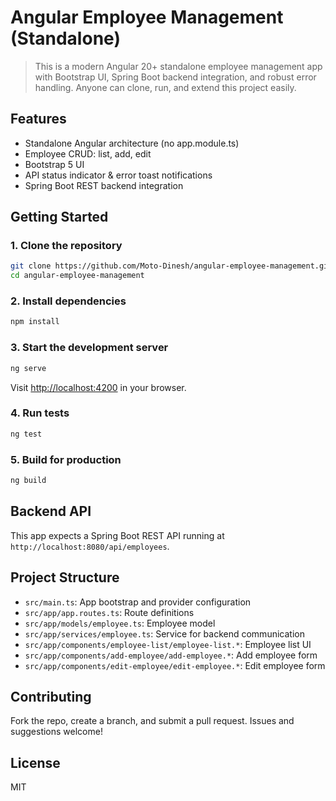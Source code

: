 # Angular Employee Management (Standalone)

> This is a modern Angular 20+ standalone employee management app with Bootstrap UI, Spring Boot backend integration, and robust error handling. Anyone can clone, run, and extend this project easily.

## Features
- Standalone Angular architecture (no app.module.ts)
- Employee CRUD: list, add, edit
- Bootstrap 5 UI
- API status indicator & error toast notifications
- Spring Boot REST backend integration

## Getting Started

### 1. Clone the repository
```sh
git clone https://github.com/Moto-Dinesh/angular-employee-management.git
cd angular-employee-management
```

### 2. Install dependencies
```sh
npm install
```

### 3. Start the development server
```sh
ng serve
```
Visit [http://localhost:4200](http://localhost:4200) in your browser.

### 4. Run tests
```sh
ng test
```

### 5. Build for production
```sh
ng build
```

## Backend API
This app expects a Spring Boot REST API running at `http://localhost:8080/api/employees`.

## Project Structure
- `src/main.ts`: App bootstrap and provider configuration
- `src/app/app.routes.ts`: Route definitions
- `src/app/models/employee.ts`: Employee model
- `src/app/services/employee.ts`: Service for backend communication
- `src/app/components/employee-list/employee-list.*`: Employee list UI
- `src/app/components/add-employee/add-employee.*`: Add employee form
- `src/app/components/edit-employee/edit-employee.*`: Edit employee form

## Contributing
Fork the repo, create a branch, and submit a pull request. Issues and suggestions welcome!

## License
MIT
